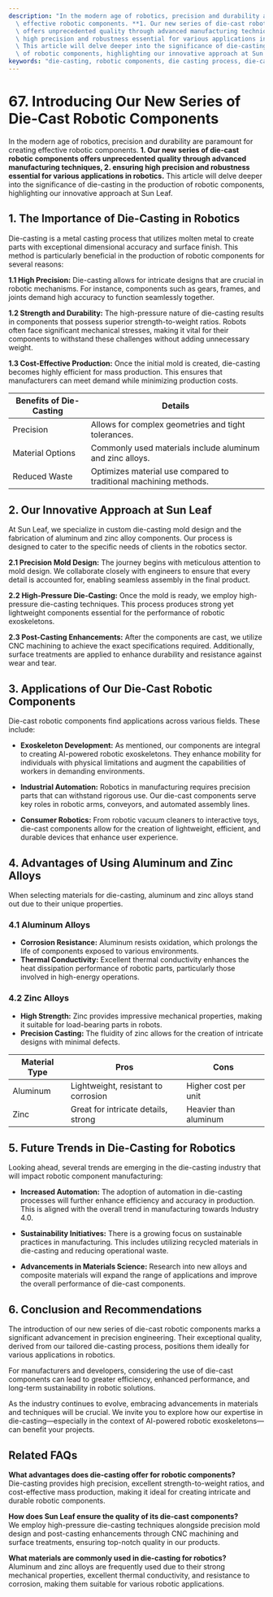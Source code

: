 ```yaml
---
description: "In the modern age of robotics, precision and durability are paramount for creating\
  \ effective robotic components. **1. Our new series of die-cast robotic components\
  \ offers unprecedented quality through advanced manufacturing techniques, 2. ensuring\
  \ high precision and robustness essential for various applications in robotics.**\
  \ This article will delve deeper into the significance of die-casting in the production\
  \ of robotic components, highlighting our innovative approach at Sun Leaf."
keywords: "die-casting, robotic components, die casting process, die-cast aluminum"
---
```

# 67. Introducing Our New Series of Die-Cast Robotic Components

In the modern age of robotics, precision and durability are paramount for creating effective robotic components. **1. Our new series of die-cast robotic components offers unprecedented quality through advanced manufacturing techniques, 2. ensuring high precision and robustness essential for various applications in robotics.** This article will delve deeper into the significance of die-casting in the production of robotic components, highlighting our innovative approach at Sun Leaf.

## **1. The Importance of Die-Casting in Robotics**

Die-casting is a metal casting process that utilizes molten metal to create parts with exceptional dimensional accuracy and surface finish. This method is particularly beneficial in the production of robotic components for several reasons:

**1.1 High Precision:** Die-casting allows for intricate designs that are crucial in robotic mechanisms. For instance, components such as gears, frames, and joints demand high accuracy to function seamlessly together.

**1.2 Strength and Durability:** The high-pressure nature of die-casting results in components that possess superior strength-to-weight ratios. Robots often face significant mechanical stresses, making it vital for their components to withstand these challenges without adding unnecessary weight.

**1.3 Cost-Effective Production:** Once the initial mold is created, die-casting becomes highly efficient for mass production. This ensures that manufacturers can meet demand while minimizing production costs.

| Benefits of Die-Casting | Details |
|-------------------------|---------|
| Precision               | Allows for complex geometries and tight tolerances. |
| Material Options        | Commonly used materials include aluminum and zinc alloys. |
| Reduced Waste           | Optimizes material use compared to traditional machining methods. |

## **2. Our Innovative Approach at Sun Leaf**

At Sun Leaf, we specialize in custom die-casting mold design and the fabrication of aluminum and zinc alloy components. Our process is designed to cater to the specific needs of clients in the robotics sector.

**2.1 Precision Mold Design:** The journey begins with meticulous attention to mold design. We collaborate closely with engineers to ensure that every detail is accounted for, enabling seamless assembly in the final product.

**2.2 High-Pressure Die-Casting:** Once the mold is ready, we employ high-pressure die-casting techniques. This process produces strong yet lightweight components essential for the performance of robotic exoskeletons.

**2.3 Post-Casting Enhancements:** After the components are cast, we utilize CNC machining to achieve the exact specifications required. Additionally, surface treatments are applied to enhance durability and resistance against wear and tear.

## **3. Applications of Our Die-Cast Robotic Components**

Die-cast robotic components find applications across various fields. These include:

- **Exoskeleton Development:** As mentioned, our components are integral to creating AI-powered robotic exoskeletons. They enhance mobility for individuals with physical limitations and augment the capabilities of workers in demanding environments.

- **Industrial Automation:** Robotics in manufacturing requires precision parts that can withstand rigorous use. Our die-cast components serve key roles in robotic arms, conveyors, and automated assembly lines.

- **Consumer Robotics:** From robotic vacuum cleaners to interactive toys, die-cast components allow for the creation of lightweight, efficient, and durable devices that enhance user experience.

## **4. Advantages of Using Aluminum and Zinc Alloys**

When selecting materials for die-casting, aluminum and zinc alloys stand out due to their unique properties.

### **4.1 Aluminum Alloys**
- **Corrosion Resistance:** Aluminum resists oxidation, which prolongs the life of components exposed to various environments.
- **Thermal Conductivity:** Excellent thermal conductivity enhances the heat dissipation performance of robotic parts, particularly those involved in high-energy operations.

### **4.2 Zinc Alloys**
- **High Strength:** Zinc provides impressive mechanical properties, making it suitable for load-bearing parts in robots.
- **Precision Casting:** The fluidity of zinc allows for the creation of intricate designs with minimal defects.

| Material Type | Pros                                 | Cons                      |
|---------------|--------------------------------------|---------------------------|
| Aluminum      | Lightweight, resistant to corrosion   | Higher cost per unit      |
| Zinc          | Great for intricate details, strong  | Heavier than aluminum     |

## **5. Future Trends in Die-Casting for Robotics**

Looking ahead, several trends are emerging in the die-casting industry that will impact robotic component manufacturing:

- **Increased Automation:** The adoption of automation in die-casting processes will further enhance efficiency and accuracy in production. This is aligned with the overall trend in manufacturing towards Industry 4.0.

- **Sustainability Initiatives:** There is a growing focus on sustainable practices in manufacturing. This includes utilizing recycled materials in die-casting and reducing operational waste.

- **Advancements in Materials Science:** Research into new alloys and composite materials will expand the range of applications and improve the overall performance of die-cast components.

## **6. Conclusion and Recommendations**

The introduction of our new series of die-cast robotic components marks a significant advancement in precision engineering. Their exceptional quality, derived from our tailored die-casting process, positions them ideally for various applications in robotics. 

For manufacturers and developers, considering the use of die-cast components can lead to greater efficiency, enhanced performance, and long-term sustainability in robotic solutions. 

As the industry continues to evolve, embracing advancements in materials and techniques will be crucial. We invite you to explore how our expertise in die-casting—especially in the context of AI-powered robotic exoskeletons—can benefit your projects.

## Related FAQs

**What advantages does die-casting offer for robotic components?**  
Die-casting provides high precision, excellent strength-to-weight ratios, and cost-effective mass production, making it ideal for creating intricate and durable robotic components.

**How does Sun Leaf ensure the quality of its die-cast components?**  
We employ high-pressure die-casting techniques alongside precision mold design and post-casting enhancements through CNC machining and surface treatments, ensuring top-notch quality in our products.

**What materials are commonly used in die-casting for robotics?**  
Aluminum and zinc alloys are frequently used due to their strong mechanical properties, excellent thermal conductivity, and resistance to corrosion, making them suitable for various robotic applications.

